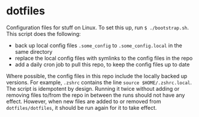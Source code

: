 # dotfiles
Configuration files for stuff on Linux. To set this up, run `$ ./bootstrap.sh`. This script does the following:
- back up local config files `.some_config` to `.some_config.local` in the same directory
- replace the local config files with symlinks to the config files in the repo
- add a daily cron job to pull this repo, to keep the config files up to date

Where possible, the config files in this repo include the locally backed up versions. For example, `.zshrc` contains the line `source $HOME/.zshrc.local`. The script is idempotent by design. Running it twice without adding or removing files to/from the repo in between the runs should not have any effect. However, when new files are added to or removed from `dotfiles/dotfiles`, it should be run again for it to take effect.
